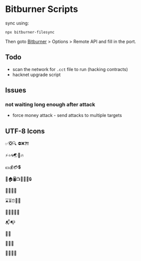 # Bitburner Scripts

sync using:

```shell
npx bitburner-filesync
```

Then goto [Bitburner](https://danielyxie.github.io/bitburner/) > Options > Remote API and fill in the port.



## Todo

- scan the network for `.cct` file to run (hacking contracts)
- hacknet upgrade script

## Issues

### not waiting long enough after attack

- force money attack - send attacks to multiple targets



## UTF-8 Icons

✅❎🔍
⛔❌❓❗

⚡⭐🌀🌏👀🔥

💵💰💳💲

🤖🏠🖥📺🔌🔑🔐🔒

📂📁📃📄

⌛⏳⏰🔔🔕

📎🔗🔘📍📌

📬📭

🔫🔪

🔧🔨🔩

🚀🚁🚂🚜